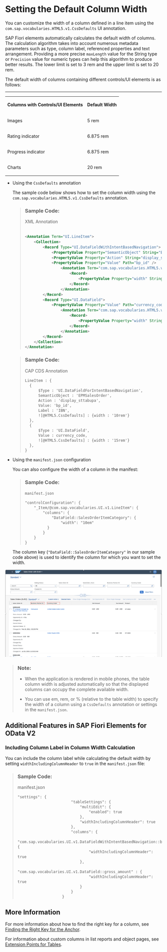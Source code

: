 <!-- loioa76525362b754354a85981a7389ca7af -->

# Setting the Default Column Width

You can customize the width of a column defined in a line item using the `com.sap.vocabularies.HTML5.v1.CssDefaults` UI annotation.

SAP Fiori elements automatically calculates the default width of columns. The calculation algorithm takes into account numerous metadata parameters such as type, column label, referenced properties and text arrangement. Providing a more precise `maxLength` value for the String type or `Precision` value for numeric types can help this algorithm to produce better results. The lower limit is set to 3 rem and the upper limit is set to 20 rem.

The default width of columns containing different controls/UI elements is as follows:

****


<table>
<tr>
<th valign="top">

Columns with Controls/UI Elements

</th>
<th valign="top">

Default Width

</th>
</tr>
<tr>
<td valign="top">

Images

</td>
<td valign="top">

5 rem

</td>
</tr>
<tr>
<td valign="top">

Rating indicator

</td>
<td valign="top">

6.875 rem

</td>
</tr>
<tr>
<td valign="top">

Progress indicator

</td>
<td valign="top">

6.875 rem

</td>
</tr>
<tr>
<td valign="top">

Charts

</td>
<td valign="top">

20 rem

</td>
</tr>
</table>

-   Using the `CssDefaults` annotation

    The sample code below shows how to set the column width using the `com.sap.vocabularies.HTML5.v1.CssDefaults` annotation.

    > ### Sample Code:  
    > XML Annotation
    > 
    > ```xml
    > 
    > <Annotation Term="UI.LineItem">
    >     <Collection>
    >         <Record Type="UI.DataFieldWithIntentBasedNavigation">
    >             <PropertyValue Property="SemanticObject" String="EPMSalesOrder" />
    >             <PropertyValue Property="Action" String="display_sttabupa" />
    >             <PropertyValue Property="Value" Path="bp_id" />
    >                 <Annotation Term="com.sap.vocabularies.HTML5.v1.CssDefaults">
    >                     <Record>
    >                         <PropertyValue Property="width" String="10rem"/>
    >                     </Record>
    >                 </Annotation>
    >         </Record>
    >         <Record Type="UI.DataField">
    >             <PropertyValue Property="Value" Path="currency_code" />
    >                 <Annotation Term="com.sap.vocabularies.HTML5.v1.CssDefaults">
    >                     <Record>
    >                         <PropertyValue Property="width" String="15rem"/>
    >                     </Record>
    >                 </Annotation>
    >         </Record>
    >     </Collection>
    > </Annotation>
    > ```

    > ### Sample Code:  
    > CAP CDS Annotation
    > 
    > ```
    > LineItem : {
    > 	{
    > 		$Type : 'UI.DataFieldForIntentBasedNavigation',
    > 		SemanticObject : 'EPMSalesOrder',
    > 		Action : 'display_sttabupa',
    > 		Value: 'bp_id',
    > 		Label : 'IBN',
    > 		![@HTML5.CssDefaults] : {width : '10rem'}
    > 	},
    > 	{
    > 		$Type : 'UI.DataField',
    > 		Value : currency_code,
    > 		![@HTML5.CssDefaults] : {width : '15rem'}
    > 	},
    > }
    > 
    > ```

-   Using the `manifest.json` configuration

    You can also configure the width of a column in the manifest:

    > ### Sample Code:  
    > `manifest.json`
    > 
    > ```
    > "controlConfiguration": {
    >     "_Item/@com.sap.vocabularies.UI.v1.LineItem": {
    >         "columns": {
    >             "DataField::SalesOrderItemCategory": {
    >                 "width": "10em"
    > 		    }
    >         }
    >     }
    > }
    > 
    > ```

    The column key \(`"DataField::SalesOrderItemCategory"` in our sample code above\) is used to identify the column for which you want to set the width.


![](images/Custom_Column_Width_5538367.png)

> ### Note:  
> -   When the application is rendered in mobile phones, the table column width is adjusted automatically so that the displayed columns can occupy the complete available width.
> 
> -   You can use em, rem, or % \(relative to the table width\) to specify the width of a column using a `CssDefaults` annotation or settings in the `manifest.json`.



<a name="loioa76525362b754354a85981a7389ca7af__section_cn3_qx3_31c"/>

## Additional Features in SAP Fiori Elements for OData V2



### Including Column Label in Column Width Calculation

You can include the column label while calculating the default width by setting `widthIncludingColumnHeader` to `true` in the `manifest.json` file:

> ### Sample Code:  
> manifest.json
> 
> ```
> "settings": {
>                         "tableSettings": {
>                             "multiEdit": {
>                                 "enabled": true
>                             },
>                             "widthIncludingColumnHeader": true
>                         },
>                         "columns": {
>                             "com.sap.vocabularies.UI.v1.DataFieldWithIntentBasedNavigation::bp_id": {
>                                 "widthIncludingColumnHeader": true
>                             },
>                             "com.sap.vocabularies.UI.v1.DataField::gross_amount" : {
>                                 "widthIncludingColumnHeader": true
>                             }
>                         }
>                     }
> ```



<a name="loioa76525362b754354a85981a7389ca7af__section_pgy_jcd_gsb"/>

## More Information

For more information about how to find the right key for a column, see [Finding the Right Key for the Anchor](finding-the-right-key-for-the-anchor-6ffb084.md).

For information about custom columns in list reports and object pages, see [Extension Points for Tables](extension-points-for-tables-d525522.md).

